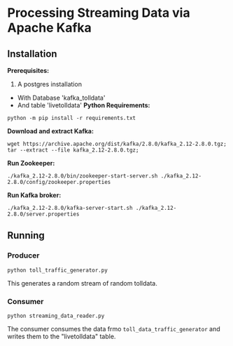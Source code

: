# Processing Streaming Data via Apache Kafka
## Installation
**Prerequisites:**  
1. A postgres installation
  - With Database 'kafka\_tolldata'
  - And table 'livetolldata'
**Python Requirements:**
```
python -m pip install -r requirements.txt
```
**Download and extract Kafka:**
```
wget https://archive.apache.org/dist/kafka/2.8.0/kafka_2.12-2.8.0.tgz;
tar --extract --file kafka_2.12-2.8.0.tgz;
```
**Run Zookeeper:**
```
./kafka_2.12-2.8.0/bin/zookeeper-start-server.sh ./kafka_2.12-2.8.0/config/zookeeper.properties
```
**Run Kafka broker:**
```
./kafka_2.12-2.8.0/kafka-server-start.sh ./kafka_2.12-2.8.0/server.properties
```
## Running
### Producer
```
python toll_traffic_generator.py
```
This generates a random stream of random tolldata.
### Consumer
```
python streaming_data_reader.py
```
The consumer consumes the data frmo `toll_data_traffic_generator` and writes
them to the "livetolldata" table.

